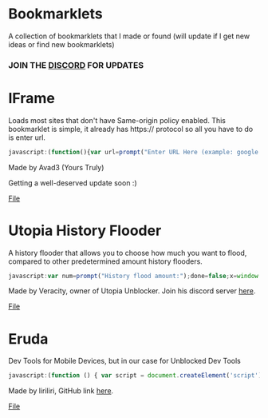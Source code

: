 # Bookmarklets
A collection of bookmarklets that I made or found (will update if I get new ideas or find new bookmarklets)
### JOIN THE [DISCORD](https://discord.gg/Msmmgf3TET) FOR UPDATES

# IFrame
Loads most sites that don't have Same-origin policy enabled.
This bookmarklet is simple, it already has https:// protocol so all you have to do is enter url.
```js
javascript:(function(){var url=prompt("Enter URL Here (example: google.com)");if(url==null){alert('No URL Entered!')}else{document.body.innerHTML='<iframe src="https://' + url + '" style="position:fixed;top:0;bottom:0;left:0;right:0;width:100%;height:100%;border:none;margin:0;padding:0;z-index:999999;">Your browser does not support iframes</iframe>';alert('URL Loaded!');}}())
```
Made by Avad3 (Yours Truly)

Getting a well-deserved update soon :)

[File](/iframe.js)

# Utopia History Flooder
A history flooder that allows you to choose how much you want to flood, compared to other predetermined amount history flooders.
```js
javascript:var num=prompt("History flood amount:");done=false;x=window.location.href;for (var i=1; i<=num; i++){history.pushState(0, 0, i==num?x:i.toString());if(i==num){done=true}}if(done===true){alert("History flood successful! "+window.location.href+" now appears in your history "+num+(num==1?" time.":" times. (Made by Utopia Unblocker)"))}
```
Made by Veracity, owner of Utopia Unblocker. Join his discord server [here](https://discord.gg/qy4nXgUcn9).

[File](/utopiaflooder.js)

# Eruda
Dev Tools for Mobile Devices, but in our case for Unblocked Dev Tools
```js
javascript:(function () { var script = document.createElement('script'); script.src="https://cdn.jsdelivr.net/npm/eruda"; document.body.appendChild(script); script.onload = function () { eruda.init() } })();
```
Made by liriliri, GitHub link [here](https://github.com/liriliri/eruda).

[File](/eruda.js)
